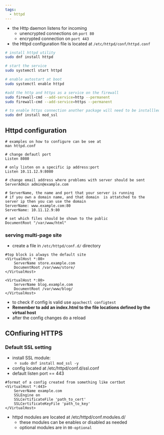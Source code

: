 ```yaml
---
tags:
  - httpd
---
```

- the Http daemon listens for incoming 
	- unencrypted connections on `port 80` 
	- encrypted connection on `port 443`
- the Httpd configuration file is located at `/etc/httpd/conf/httpd.conf`
```bash 
# install httpd utility 
sudo dnf install httpd 

# start the service 
sudo systemctl start httpd

# enable autostart at boot 
sudo systemctl enable httpd 

#add the http and https as a service on the firewall 
sudo firewall-cmd --add-service=http --permanent
sudo firewall-cmd --add-service=https --permanent 

# to enable https connection another package will need to be installled
sudo dnf install mod_ssl
```

## Httpd configuration 
```
# examples on how to configure can be see at 
man httpd.conf

# change defautl port 
Listen 8080

# only listen on a specific ip address:port
Listen 10.11.12.9:8080

# change email address where problems with server should be sent 
ServerAdmin admin@example.com

# ServerName, the name and port that your server is running 
# if you own a domain name, and that domain  is attatched to the server ip then you can use the domain 
ServerName: www.example.com:80
ServerName: 10.11.12.9:80

# set which files should be shown to the public 
DocumentRoot "/var/www/html"
```

### serving  multi-page site
- create a file in `/etc/httpd/conf.d/` directory 
```vim
#top block is always the default site
<VirtualHost *:80>
	ServerName store.example.com
	DocumentRoot /var/www/store/
</VirtualHost>

<VirtualHost *:80>
	ServerName blog.example.com
	DocumentRoot /var/www/blog/
</VirtualHost>
```

- to check if config is valid use `apachectl configtest`
- **Remember to add an index.html to the file locations defined by the virtual host**
- after the config changes do a reload 

## COnfiuring HTTPS
### Default SSL setting 
- install SSL module: 
	- `sudo dnf install mod_ssl -y`
- config located at /etc/httpd/conf.d/ssl.conf
- default listen port == 443
```vim 
#format of a config created from something like certbot
<VirtualHost *:443>
	ServerName example.com
	SSLEngine on 
	SSLCertificateFile 'path_to_cert'
	SSLCertificateKeyFile 'path_to_key'
</VirtualHost>
```

- httpd modules are located at /etc/httpd/conf.modules.d/
	- these modules can be enables or disabled as needed
	- optional modules are in `00-optional`